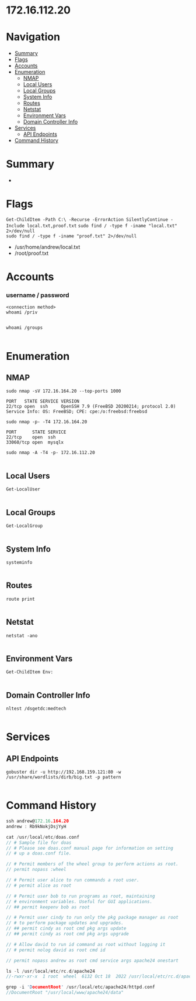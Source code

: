 # 172.16.112.20
# Navigation
- [Summary](#summary)
- [Flags](#flags)
- [Accounts](#accounts)
- [Enumeration](#enumeration)
    - [NMAP](#nmap)
    - [Local Users](#local-users)
    - [Local Groups](#local-groups)
    - [System Info](#system-info)
    - [Routes](#routes)
    - [Netstat](#netstat)
    - [Environment Vars](#environment-vars)
    - [Domain Controller Info](#domain-controller-info)
- [Services](#services)
    - [API Endpoints](#api-endpoints)
- [Command History](#command-history)
# Summary
-
# Flags    
`Get-ChildItem -Path C:\ -Recurse -ErrorAction SilentlyContinue -Include local.txt,proof.txt`
`sudo find / -type f -iname "local.txt" 2>/dev/null`    
`sudo find / -type f -iname "proof.txt" 2>/dev/null`
- /usr/home/andrew/local.txt
- /root/proof.txt

# Accounts
### username / password
`<connection method>`   
`whoami /priv`
```

```
`whoami /groups`
```

```
# Enumeration
## NMAP
`sudo nmap -sV 172.16.164.20 --top-ports 1000`
```
PORT   STATE SERVICE VERSION
22/tcp open  ssh     OpenSSH 7.9 (FreeBSD 20200214; protocol 2.0)
Service Info: OS: FreeBSD; CPE: cpe:/o:freebsd:freebsd

```
`sudo nmap -p- -T4 172.16.164.20`
```
PORT      STATE SERVICE
22/tcp    open  ssh
33060/tcp open  mysqlx

```
`sudo nmap -A -T4 -p- 172.16.112.20`
```

```
## Local Users
`Get-LocalUser`
```

```
## Local Groups
`Get-LocalGroup`
```

```
## System Info
`systeminfo`
```

```
## Routes
`route print`
```

```
## Netstat
`netstat -ano`
```

```
## Environment Vars
`Get-ChildItem Env:`
```

```
## Domain Controller Info
`nltest /dsgetdc:medtech`
```

```
# Services    
## API Endpoints
`gobuster dir -u http://192.168.159.121:80 -w /usr/share/wordlists/dirb/big.txt -p pattern`
```

```

# Command History
```c
ssh andrew@172.16.164.20
andrew : Rb9kNokjDsjYyH

cat /usr/local/etc/doas.conf
// # Sample file for doas
// # Please see doas.conf manual page for information on setting
// # up a doas.conf file.

// # Permit members of the wheel group to perform actions as root.
// permit nopass :wheel

// # Permit user alice to run commands a root user.
// # permit alice as root

// # Permit user bob to run programs as root, maintaining
// # environment variables. Useful for GUI applications.
// ## permit keepenv bob as root

// # Permit user cindy to run only the pkg package manager as root
// # to perform package updates and upgrades.
// ## permit cindy as root cmd pkg args update
// ## permit cindy as root cmd pkg args upgrade

// # Allow david to run id command as root without logging it
// # permit nolog david as root cmd id

// permit nopass andrew as root cmd service args apache24 onestart

ls -l /usr/local/etc/rc.d/apache24
//-rwxr-xr-x  1 root  wheel  6132 Oct 18  2022 /usr/local/etc/rc.d/apache24

grep -i 'DocumentRoot' /usr/local/etc/apache24/httpd.conf
//DocumentRoot "/usr/local/www/apache24/data"


```
